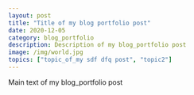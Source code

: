 ```yaml
---
layout: post
title: "Title of my blog portfolio post"
date: 2020-12-05
category: blog_portfolio
description: Description of my blog_portfolio post
image: /img/world.jpg
topics: ["topic_of_my sdf dfq post", "topic2"]
---
```


Main text of my blog_portfolio post